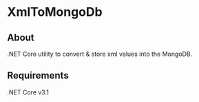# XmlToMongoDb
## About
.NET Core utility to convert & store xml values into the MongoDB.

## Requirements
.NET Core v3.1
